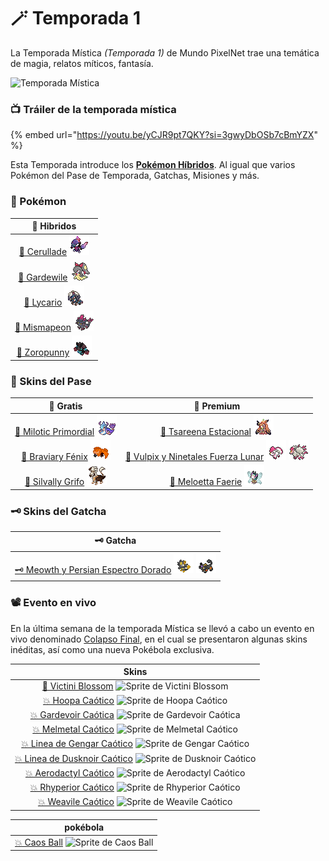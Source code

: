 # 🪄 Temporada 1

La Temporada Mística _(Temporada 1)_ de Mundo PixelNet trae una temática de magia, relatos míticos, fantasía.

![Temporada Mística](../../images/pokemon/temporada-1/PaseMistico.png)

### 📺 Tráiler de la temporada mística

{% embed url="https://youtu.be/yCJR9pt7QKY?si=3gwyDbOSb7cBmYZX" %}

Esta Temporada introduce los [**Pokémon Híbridos**](../../funciones/hibridos.md). Al igual que varios Pokémon del Pase de Temporada, Gatchas, Misiones y más.

### 📲 Pokémon

| 🧬 Hibridos |
| :------: |
| [🧬 Cerullade](hibrido-cerullade.md) ![Sprite de Cerullade](../../images/pokemon/temporada-1/Cerullade-sprite.png)|
| [🧬 Gardewile](hibrido-gardewile.md) ![Sprite de Gardewile](../../images/pokemon/temporada-1/Gardewile-sprite.png)|
| [🧬 Lycario](hibrido-lycario.md) ![Sprite de Lycario](../../images/pokemon/temporada-1/Lycario-sprite.png)|
| [🧬 Mismapeon](hibrido-mismapeon.md) ![Sprite de Mismapeon](../../images/pokemon/temporada-1/Mismapeon-sprite.png)|
| [🧬 Zoropunny](hibrido-zoropunny.md) ![Sprite de Zoropunny](../../images/pokemon/temporada-1/Zoropunny-sprite.png)|

### 🥇 Skins del Pase

  | 🥈 Gratis | 🥇 Premium |
  | :----: | :----: |
  | [🥈 Milotic Primordial](pase-milotic-primordial.md) ![Sprite de Milotic Primordial](../../images/pokemon/temporada-1/Primordial1-sprite.png) | [🥇 Tsareena Estacional](pase-tsareena-estacional.md) ![Sprite de Tsareena Estacional](../../images/pokemon/temporada-1/Estacional1-sprite.png) |
  | [🥈 Braviary Fénix](pase-braviary-fenix.md) ![Sprite de Braviary Fénix](../../images/pokemon/temporada-1/Fenix-sprite.png) | [🥇 Vulpix y Ninetales Fuerza Lunar](pase-vulpix-ninetales-espiritu-lunar.md) ![Sprite de Vulpix Espiritu Lunar](../../images/pokemon/temporada-1/EspirituLunar1-sprite.png) ![Sprite de Ninetales Espiritu Lunar](../../images/pokemon/temporada-1/EspirituLunar2-sprite.png) |
  |[🥈 Silvally Grifo](pase-silvally-grifo.md) ![Sprite de Silvally Grifo](../../images/pokemon/temporada-1/Griffin-sprite.png)|[🥇 Meloetta Faerie](pase-meloetta-faerie.md) ![Sprite de Meloetta Faerie](../../images/pokemon/temporada-1/Faerie1-sprite.png)|

### 🗝️ Skins del Gatcha

| 🗝️ Gatcha |
| :---: |
| [🗝️ Meowth y Persian Espectro Dorado](gatcha-meowth-persian-espectro-dorado.md) ![Sprite de Meowth Espectro Dorado](../../images/pokemon/temporada-1/espectrodorado1-sprite.png) ![Sprite de Persian Espectro Dorado](../../images/pokemon/temporada-1/espectrodorado2-sprite.png)|

### 📽️ Evento en vivo

En la última semana de la temporada Mística se llevó a cabo un evento en vivo denominado [Colapso Final](), en el cual se presentaron algunas skins inéditas, así como una nueva Pokébola exclusiva.

| Skins |
| :---: |
| [🌸 Victini Blossom]() ![Sprite de Victini Blossom](../../images/pokemon/temporada-1/Victini-sprite.png) |
| [💥 Hoopa Caótico]() ![Sprite de Hoopa Caótico](../../images/pokemon/temporada-1/Hoopa-sprite.png) |
| [💥 Gardevoir Caótica]() ![Sprite de Gardevoir Caótica](../../images/pokemon/temporada-1/Gardevoir-sprite.png) |
| [💥 Melmetal Caótico]() ![Sprite de Melmetal Caótico](../../images/pokemon/temporada-1/Melmetal-sprite.png) |
| [💥 Linea de Gengar Caótico]() ![Sprite de Gengar Caótico](../../images/pokemon/temporada-1/Gengar-sprite.png) |
| [💥 Linea de Dusknoir Caótico]() ![Sprite de Dusknoir Caótico](../../images/pokemon/temporada-1/Dusknoir-sprite.png) |
| [💥 Aerodactyl Caótico]() ![Sprite de Aerodactyl Caótico](../../images/pokemon/temporada-1/Aerodactyl-sprite.png) |
| [💥 Rhyperior Caótico]() ![Sprite de Rhyperior Caótico](../../images/pokemon/temporada-1/Rhyperior-sprite.png) |
| [💥 Weavile Caótico]() ![Sprite de Weavile Caótico](../../images/pokemon/temporada-1/Weavile-sprite.png) |

| pokébola |
| :---: |
| [💥 Caos Ball]() ![Sprite de Caos Ball](../../images/pokemon/temporada-1/caosball-sprite.png) |
